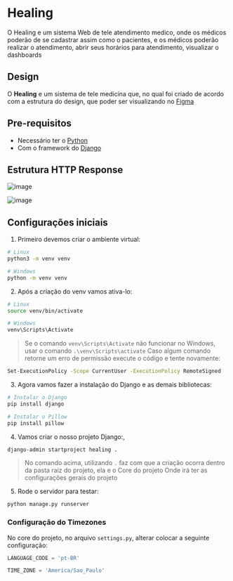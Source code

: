 # Healing

O Healing e um sistema Web de tele atendimento medico, onde os médicos poderão de se cadastrar assim como o pacientes, e os médicos poderão realizar o atendimento, abrir seus horários para atendimento, visualizar o dashboards

## Design

O **Healing** e um sistema de tele medicina que, no qual foi criado de acordo com a estrutura do design, que poder ser visualizando no <a href="https://www.figma.com/file/g7xzaMum3AWGnP1B52tRLR/Healing?type=design&node-id=0%3A1&mode=dev&t=2ChGg41zQRcFMVDT-1" target="_blank">Figma</a>

## Pre-requisitos

* Necessário ter o <a href="https://www.python.org/" target="_blank">Python</a>
* Com o framework do <a href="https://www.djangoproject.com/" target="_blank">Django</a>

## Estrutura HTTP Response

![image](https://github.com/CristianoSFMothe/healing/assets/68359459/ec4e876c-8574-4dd1-9ec4-c40bc2d69536)

![image](https://github.com/CristianoSFMothe/healing/assets/68359459/17b4c142-8289-4fa3-9e63-9a7ddab8a769)

## Configurações iniciais

1. Primeiro devemos criar o ambiente virtual:

```bash
# Linux
python3 -m venv venv

# Windows
python -m venv venv  
```

2. Após a criação do venv vamos ativa-lo:

```bash
# Linux
source venv/bin/activate

# Windows
venv\Scripts\Activate
```

> Se o comando `venv\Scripts\Activate` não funcionar no Windows, usar o comando `.\venv\Scripts\activate`
> Caso algum comando retorne um erro de permissão execute o código e tente novamente:

```bash
Set-ExecutionPolicy -Scope CurrentUser -ExecutionPolicy RemoteSigned
```

3. Agora vamos fazer a instalação do Django e as demais bibliotecas:

```bash
# Instalar o Django
pip install django

# Instalar o Pillow
pip install pillow
```

4. Vamos criar o nosso projeto Django:,

```bash
django-admin startproject healing .
```

> No comando acima, utilizando `.` faz com que a criação ocorra dentro da pasta raiz do projeto, ela e o Core do projeto
> Onde irá ter as configurações gerais do projeto

5. Rode o servidor para testar:

```bash
python manage.py runserver
```

### Configuração do Timezones

No core do projeto, no arquivo `settings.py`, alterar colocar a seguinte configuração:

```python
LANGUAGE_CODE = 'pt-BR'

TIME_ZONE = 'America/Sao_Paulo'
```


